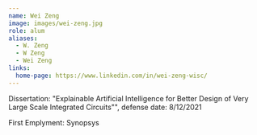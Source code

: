 ```yaml
---
name: Wei Zeng
image: images/wei-zeng.jpg
role: alum
aliases:
  - W. Zeng
  - W Zeng
  - Wei Zeng
links:
  home-page: https://www.linkedin.com/in/wei-zeng-wisc/
---
```


Dissertation: "Explainable Artificial Intelligence for Better Design of Very Large Scale Integrated Circuits"", defense date: 8/12/2021

First Emplyment: Synopsys 
